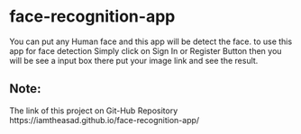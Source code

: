 # face-recognition-app

You can put any Human face and this app will be detect the face.
to use this app for face detection Simply click on Sign In or Register Button then you will be see a input box there put your image link and see the result.

<h2>Note: </h2> The link of this project on Git-Hub Repository https://iamtheasad.github.io/face-recognition-app/
